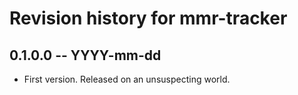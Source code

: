 # Revision history for mmr-tracker

## 0.1.0.0 -- YYYY-mm-dd

* First version. Released on an unsuspecting world.
